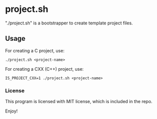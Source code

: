 # project.sh
"./project.sh" is a bootstrapper to create template project files.

## Usage

For creating a C project, use:

```
./project.sh <project-name>
```

For creating a CXX (C++) project, use:

```
IS_PROJECT_CXX=1 ./project.sh <project-name>
```

### License

This program is licensed with MIT license, which is included in the repo.

Enjoy!